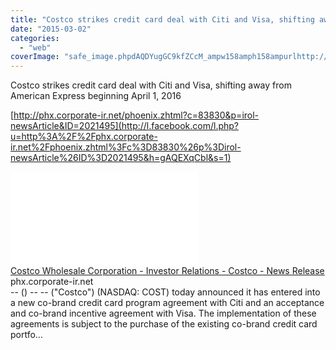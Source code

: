 ```yaml
---
title: "Costco strikes credit card deal with Citi and Visa, shifting away from American..."
date: "2015-03-02"
categories: 
  - "web"
coverImage: "safe_image.phpdAQDYugGC9kfZCcM_ampw158amph158ampurlhttp://www.costco.com/wcsstore/CostcoGLOBALSAS/images/costco_wholesale_214_64.png"
---
```


Costco strikes credit card deal with Citi and Visa, shifting away from American Express beginning April 1, 2016  
  
[http://phx.corporate-ir.net/phoenix.zhtml?c=83830&p=irol-newsArticle&ID=2021495](http://l.facebook.com/l.php?u=http%3A%2F%2Fphx.corporate-ir.net%2Fphoenix.zhtml%3Fc%3D83830%26p%3Dirol-newsArticle%26ID%3D2021495&h=gAQEXqCbl&s=1)  
  
[![](images/safe_image.php?d=AQDYugGC9kfZCcM_&w=158&h=158&url=http%3A%2F%2Fwww.costco.com%2Fwcsstore%2FCostcoGLOBALSAS%2Fimages%2Fcostco_wholesale_214_64.png)](http://l.facebook.com/l.php?u=http%3A%2F%2Fphx.corporate-ir.net%2Fphoenix.zhtml%3Fc%3D83830%26p%3Dirol-newsArticle%26ID%3D2021495&h=EAQHwtzfd&s=1)  
[Costco Wholesale Corporation - Investor Relations - Costco - News Release](http://l.facebook.com/l.php?u=http%3A%2F%2Fphx.corporate-ir.net%2Fphoenix.zhtml%3Fc%3D83830%26p%3Dirol-newsArticle%26ID%3D2021495&h=jAQEtanLY&s=1)  
phx.corporate-ir.net  
\-- () -- -- ("Costco") (NASDAQ: COST) today announced it has entered into a new co-brand credit card program agreement with Citi and an acceptance and co-brand incentive agreement with Visa. The implementation of these agreements is subject to the purchase of the existing co-brand credit card portfo…
